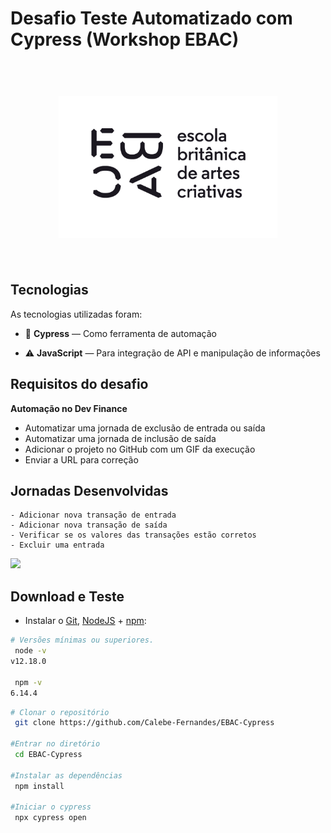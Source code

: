 # Desafio Teste Automatizado com Cypress (Workshop EBAC)


<h1 align="center">
<br>
  <img src="https://github.com/Calebe-Fernandes/assets/blob/main/ebac%20logo.png?raw=true" alt="EBAC" width="350">
<br>
<br>
</h1>

</h1>

## Tecnologias

As tecnologias utilizadas foram:

- 💠 **Cypress** —  Como ferramenta de automação

- ⚠️ **JavaScript** — Para integração de API e manipulação de informações

 ## Requisitos do desafio

**Automação no Dev Finance** 
- Automatizar uma jornada de exclusão de entrada ou saída
- Automatizar uma jornada de inclusão de saída
- Adicionar o projeto no GitHub com um GIF da execução
- Enviar a URL para correção

## Jornadas Desenvolvidas
    - Adicionar nova transação de entrada
    - Adicionar nova transação de saída
    - Verificar se os valores das transações estão corretos
    - Excluir uma entrada

<img src ="https://github.com/Calebe-Fernandes/assets/blob/main/EBAC-Google-Chrome-2021-11-04-09-56-23.gif?raw=true" width="980">


##  Download e Teste

-  Instalar o [Git](https://git-scm.com/), [NodeJS](https://nodejs.org/pt-br/download/) + [npm](https://www.npmjs.com/get-npm):

```bash
# Versões mínimas ou superiores.
 node -v
v12.18.0

 npm -v
6.14.4
```
```bash
# Clonar o repositório
 git clone https://github.com/Calebe-Fernandes/EBAC-Cypress

#Entrar no diretório
 cd EBAC-Cypress

#Instalar as dependências
 npm install

#Iniciar o cypress
 npx cypress open
```

